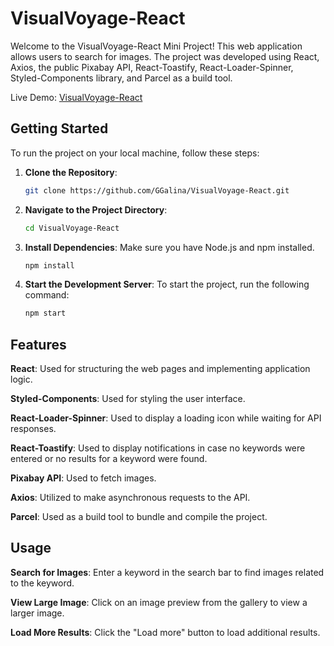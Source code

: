 # VisualVoyage-React

Welcome to the VisualVoyage-React Mini Project! This web application allows users to search for images. The project was developed using React, Axios, the public Pixabay API, React-Toastify, React-Loader-Spinner, Styled-Components library, and Parcel as a build tool.

Live Demo: [VisualVoyage-React](https://ggalina.github.io/VisualVoyage-React/)

## Getting Started

To run the project on your local machine, follow these steps:

1. **Clone the Repository**:

   ```bash
   git clone https://github.com/GGalina/VisualVoyage-React.git


2. **Navigate to the Project Directory**:

    ```bash
    cd VisualVoyage-React

3. **Install Dependencies**:
Make sure you have Node.js and npm installed.

    ```bash
    npm install
    
4. **Start the Development Server**:
To start the project, run the following command:

    ```bash
    npm start

## Features
**React**: Used for structuring the web pages and implementing application logic.

**Styled-Components**: Used for styling the user interface.

**React-Loader-Spinner**: Used to display a loading icon while waiting for API responses.

**React-Toastify**: Used to display notifications in case no keywords were entered or no results for a keyword were found.

**Pixabay API**: Used to fetch images.

**Axios**: Utilized to make asynchronous requests to the API.

**Parcel**: Used as a build tool to bundle and compile the project.


## Usage
**Search for Images**: Enter a keyword in the search bar to find images related to the keyword.

**View Large Image**: Click on an image preview from the gallery to view a larger image.

**Load More Results**: Click the "Load more" button to load additional results.

